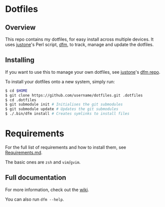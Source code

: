 # Dotfiles

## Overview

This repo contains my dotfiles, for easy install across multiple devices. It
uses [justone](https://github.com/justone)'s Perl script,
[dfm](https://github.com/justone/dfm), to track, manage and update the dotfiles.

## Installing

If you want to use this to manage your own dotfiles, see [justone](https://github.com/justone)'s [dfm repo](https://github.com/justone/dfm).

To install your dotfiles onto a new system, simply run:

```bash
$ cd $HOME
$ git clone https://github.com/username/dotfiles.git .dotfiles
$ cd .dotfiles
$ git submodule init # Initialises the git submodules
$ git submodule update # Updates the git submodules
$ ./.bin/dfm install # Creates symlinks to install files
```

# Requirements

For the full list of requirements and how to install them, see
[Requirements.md](https://github.com/drewsberry/dotfiles/blob/master/Requirements.md).

The basic ones are `zsh` and `vim`/`gvim`.

## Full documentation

For more information, check out the [wiki](http://github.com/justone/dotfiles/wiki).

You can also run `dfm --help`.
